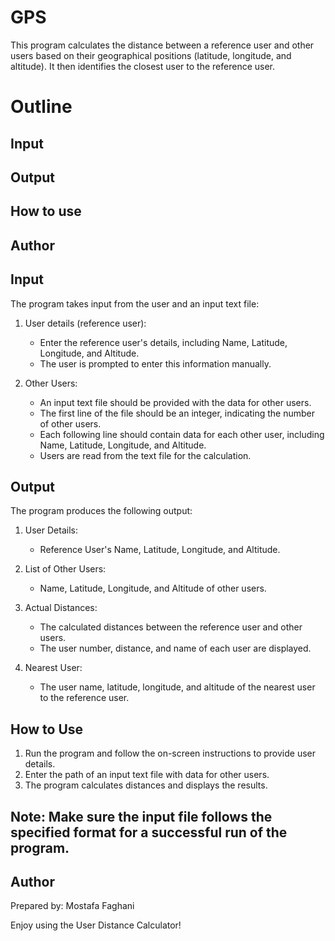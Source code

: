 # GPS

This program calculates the distance between a reference user and other users based on their geographical positions (latitude, longitude, and altitude). It then identifies the closest user to the reference user.

# Outline
## Input
## Output
## How to use
## Author 


## Input

The program takes input from the user and an input text file:

1. User details (reference user):
    - Enter the reference user's details, including Name, Latitude, Longitude, and Altitude.
    - The user is prompted to enter this information manually.

2. Other Users:
    - An input text file should be provided with the data for other users.
    - The first line of the file should be an integer, indicating the number of other users.
    - Each following line should contain data for each other user, including Name, Latitude, Longitude, and Altitude.
    - Users are read from the text file for the calculation.

## Output

The program produces the following output:

1. User Details:
    - Reference User's Name, Latitude, Longitude, and Altitude.

2. List of Other Users:
    - Name, Latitude, Longitude, and Altitude of other users.

3. Actual Distances:
    - The calculated distances between the reference user and other users.
    - The user number, distance, and name of each user are displayed.

4. Nearest User:
    - The user name, latitude, longitude, and altitude of the nearest user to the reference user.
    
## How to Use

1. Run the program and follow the on-screen instructions to provide user details.
2. Enter the path of an input text file with data for other users.
3. The program calculates distances and displays the results.

## Note: Make sure the input file follows the specified format for a successful run of the program.

## Author
Prepared by: Mostafa Faghani

Enjoy using the User Distance Calculator!
